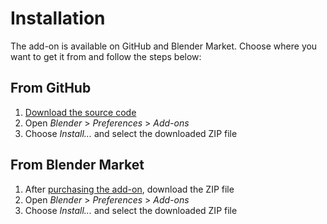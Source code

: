 # Installation

The add-on is available on GitHub and Blender Market.
Choose where you want to get it from and follow the steps below:

## From GitHub
1. [Download the source code](https://github.com/carson-katri/geometry-script/archive/refs/heads/main.zip)
2. Open *Blender* > *Preferences* > *Add-ons*
3. Choose *Install...* and select the downloaded ZIP file

## From Blender Market
1. After [purchasing the add-on](https://www.blendermarket.com/), download the ZIP file
2. Open *Blender* > *Preferences* > *Add-ons*
3. Choose *Install...* and select the downloaded ZIP file